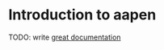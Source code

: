 # Introduction to aapen

TODO: write [great documentation](http://jacobian.org/writing/what-to-write/)
